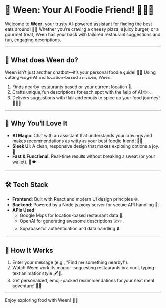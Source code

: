 # 🍴 **Ween**: Your AI Foodie Friend! 🤖🍕🌮

Welcome to **Ween**, your trusty AI-powered assistant for finding the best eats around! 🥗✨ Whether you’re craving a cheesy pizza, a juicy burger, or a gourmet treat, Ween has your back with tailored restaurant suggestions and fun, engaging descriptions. 

---

## 🌟 **What does Ween do?**
Ween isn’t just another chatbot—it’s your personal foodie guide! 🍔💬 Using cutting-edge AI and location-based services, Ween:
1. Finds nearby restaurants based on your current location 📍.
2. Crafts unique, fun descriptions for each spot with the help of AI 🤓✨.
3. Delivers suggestions with flair and emojis to spice up your food journey! 🥳🍣🍩

---

## 🚀 **Why You'll Love It**
- **AI Magic**: Chat with an assistant that understands your cravings and makes recommendations as witty as your best foodie friend! 🍔🎉
- **Sleek UI**: A clean, responsive design that makes exploring options a joy. 🌟
- **Fast & Functional**: Real-time results without breaking a sweat (or your wallet). 💨🍽️

---

## 🛠 **Tech Stack**
- **Frontend**: Built with React and modern UI design principles 🌐.
- **Backend**: Powered by a Node.js proxy server for secure API handling 🚀.
- **APIs Used**:
  - Google Maps for location-based restaurant data 📍.
  - OpenAI for generating awesome descriptions ✍️✨.
  - Supabase for authentication and data handling 🔒.

---

## 🤔 **How It Works**
1. Enter your message (e.g., "Find me something nearby!").
2. Watch Ween work its magic—suggesting restaurants in a cool, typing-text animation style 🖋️🤖.
3. Get personalized, emoji-packed recommendations for your next meal adventure! 🍴🥳

---

Enjoy exploring food with Ween! 🌟🍕
